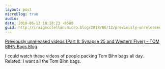 ```yaml
---
layout: post
microblog: true
audio: 
date: 2018-06-12 18:18:23 -0500
guid: http://craigmcclellan.micro.blog/2018/06/12/previously-unreleased-videos.html
---
```

[Previously unreleased videos (Part II: Synapse 25 and Western Flyer) - TOM BIHN Bags Blog](https://blog.tombihn.com/previously-unreleased-s25-wf)

I could watch these videos of people packing Tom Bihn bags all day. Related: I want all the Tom Bihn bags.
